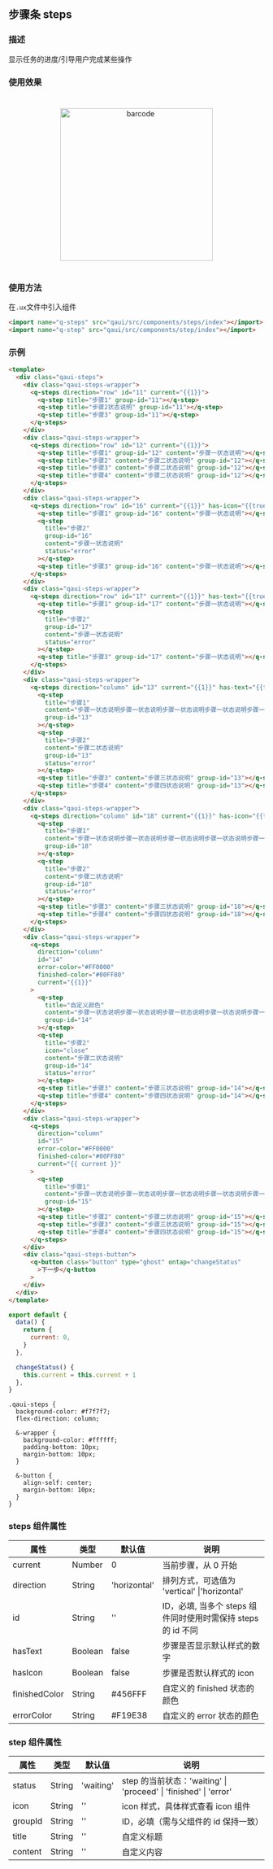 ## 步骤条 steps

### 描述

显示任务的进度/引导用户完成某些操作

### 使用效果

<div style="text-align: center;margin: 40px;"><img src="./assets/steps.jpg" alt="barcode" style="width:300px" /></div>

### 使用方法

在`.ux`文件中引入组件

```html
<import name="q-steps" src="qaui/src/components/steps/index"></import>
<import name="q-step" src="qaui/src/components/step/index"></import>
```

### 示例

```html
<template>
  <div class="qaui-steps">
    <div class="qaui-steps-wrapper">
      <q-steps direction="row" id="11" current="{{1}}">
        <q-step title="步骤1" group-id="11"></q-step>
        <q-step title="步骤2状态说明" group-id="11"></q-step>
        <q-step title="步骤3" group-id="11"></q-step>
      </q-steps>
    </div>
    <div class="qaui-steps-wrapper">
      <q-steps direction="row" id="12" current="{{1}}">
        <q-step title="步骤1" group-id="12" content="步骤一状态说明"></q-step>
        <q-step title="步骤2" content="步骤二状态说明" group-id="12"></q-step>
        <q-step title="步骤3" content="步骤二状态说明" group-id="12"></q-step>
        <q-step title="步骤4" content="步骤二状态说明" group-id="12"></q-step>
      </q-steps>
    </div>
    <div class="qaui-steps-wrapper">
      <q-steps direction="row" id="16" current="{{1}}" has-icon="{{true}}">
        <q-step title="步骤1" group-id="16" content="步骤一状态说明"></q-step>
        <q-step
          title="步骤2"
          group-id="16"
          content="步骤一状态说明"
          status="error"
        ></q-step>
        <q-step title="步骤3" group-id="16" content="步骤一状态说明"></q-step>
      </q-steps>
    </div>
    <div class="qaui-steps-wrapper">
      <q-steps direction="row" id="17" current="{{1}}" has-text="{{true}}">
        <q-step title="步骤1" group-id="17" content="步骤一状态说明"></q-step>
        <q-step
          title="步骤2"
          group-id="17"
          content="步骤一状态说明"
          status="error"
        ></q-step>
        <q-step title="步骤3" group-id="17" content="步骤一状态说明"></q-step>
      </q-steps>
    </div>
    <div class="qaui-steps-wrapper">
      <q-steps direction="column" id="13" current="{{1}}" has-text="{{true}}">
        <q-step
          title="步骤1"
          content="步骤一状态说明步骤一状态说明步骤一状态说明步骤一状态说明步骤一状态说明步骤一状态说明步骤一状态说明步骤一状态说明步骤一状态说明步骤一状态说明步骤一状态说明步骤一状态说明步骤一状态说明步骤一状态说明步骤一状态说明"
          group-id="13"
        ></q-step>
        <q-step
          title="步骤2"
          content="步骤二状态说明"
          group-id="13"
          status="error"
        ></q-step>
        <q-step title="步骤3" content="步骤三状态说明" group-id="13"></q-step>
        <q-step title="步骤4" content="步骤四状态说明" group-id="13"></q-step>
      </q-steps>
    </div>
    <div class="qaui-steps-wrapper">
      <q-steps direction="column" id="18" current="{{1}}" has-icon="{{true}}">
        <q-step
          title="步骤1"
          content="步骤一状态说明步骤一状态说明步骤一状态说明步骤一状态说明步骤一状态说明步骤一状态说明步骤一状态说明步骤一状态说明步骤一状态说明步骤一状态说明步骤一状态说明步骤一状态说明步骤一状态说明步骤一状态说明步骤一状态说明"
          group-id="18"
        ></q-step>
        <q-step
          title="步骤2"
          content="步骤二状态说明"
          group-id="18"
          status="error"
        ></q-step>
        <q-step title="步骤3" content="步骤三状态说明" group-id="18"></q-step>
        <q-step title="步骤4" content="步骤四状态说明" group-id="18"></q-step>
      </q-steps>
    </div>
    <div class="qaui-steps-wrapper">
      <q-steps
        direction="column"
        id="14"
        error-color="#FF0000"
        finished-color="#00FF80"
        current="{{1}}"
      >
        <q-step
          title="自定义颜色"
          content="步骤一状态说明步骤一状态说明步骤一状态说明步骤一状态说明步骤一状态说明步骤一状态说明步骤一状态说明步骤一状态说明步骤一状态说明步骤一状态说明步骤一状态说明步骤一状态说明步骤一状态说明步骤一状态说明步骤一状态说明"
          group-id="14"
        ></q-step>
        <q-step
          title="步骤2"
          icon="close"
          content="步骤二状态说明"
          group-id="14"
          status="error"
        ></q-step>
        <q-step title="步骤3" content="步骤三状态说明" group-id="14"></q-step>
        <q-step title="步骤4" content="步骤四状态说明" group-id="14"></q-step>
      </q-steps>
    </div>
    <div class="qaui-steps-wrapper">
      <q-steps
        direction="column"
        id="15"
        error-color="#FF0000"
        finished-color="#00FF80"
        current="{{ current }}"
      >
        <q-step
          title="步骤1"
          content="步骤一状态说明步骤一状态说明步骤一状态说明步骤一状态说明步骤一状态说明步骤一状态说明步骤一状态说明步骤一状态说明步骤一状态说明步骤一状态说明步骤一状态说明步骤一状态说明步骤一状态说明步骤一状态说明步骤一状态说明"
          group-id="15"
        ></q-step>
        <q-step title="步骤2" content="步骤二状态说明" group-id="15"></q-step>
        <q-step title="步骤3" content="步骤三状态说明" group-id="15"></q-step>
        <q-step title="步骤4" content="步骤四状态说明" group-id="15"></q-step>
      </q-steps>
    </div>
    <div class="qaui-steps-button">
      <q-button class="button" type="ghost" ontap="changeStatus"
        >下一步</q-button
      >
    </div>
  </div>
</template>
```

```js
export default {
  data() {
    return {
      current: 0,
    }
  },

  changeStatus() {
    this.current = this.current + 1
  },
}
```

```less
.qaui-steps {
  background-color: #f7f7f7;
  flex-direction: column;

  &-wrapper {
    background-color: #ffffff;
    padding-bottom: 10px;
    margin-bottom: 10px;
  }

  &-button {
    align-self: center;
    margin-bottom: 10px;
  }
}
```

### steps 组件属性

| 属性          | 类型    | 默认值       | 说明                                                         |
| ------------- | ------- | ------------ | ------------------------------------------------------------ |
| current       | Number  | 0            | 当前步骤，从 0 开始                                          |
| direction     | String  | 'horizontal' | 排列方式，可选值为 'vertical' \|'horizontal'                 |
| id            | String  | ''           | ID，必填, 当多个 steps 组件同时使用时需保持 steps 的 id 不同 |
| hasText       | Boolean | false        | 步骤是否显示默认样式的数字                                   |
| hasIcon       | Boolean | false        | 步骤是否默认样式的 icon                                      |
| finishedColor | String  | \#456FFF     | 自定义的 finished 状态的颜色                                 |
| errorColor    | String  | \#F19E38     | 自定义的 error 状态的颜色                                    |

### step 组件属性

| 属性    | 类型   | 默认值    | 说明                                                             |
| ------- | ------ | --------- | ---------------------------------------------------------------- |
| status  | String | 'waiting' | step 的当前状态：'waiting' \| 'proceed' \| 'finished' \| 'error' |
| icon    | String | ''        | icon 样式，具体样式查看 icon 组件                                |
| groupId | String | ''        | ID，必填（需与父组件的 id 保持一致）                             |
| title   | String | ''        | 自定义标题                                                       |
| content | String | ''        | 自定义内容                                                       |
